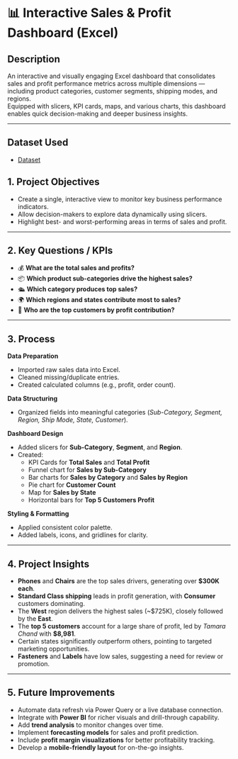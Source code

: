 # 📊 Interactive Sales & Profit Dashboard (Excel)

## **Description**
An interactive and visually engaging Excel dashboard that consolidates sales and profit performance metrics across multiple dimensions — including product categories, customer segments, shipping modes, and regions.  
Equipped with slicers, KPI cards, maps, and various charts, this dashboard enables quick decision-making and deeper business insights.

---

## **Dataset Used**
- <a href="https://www.kaggle.com/datasets/vivek468/superstore-dataset-final/data">Dataset</a>

## **1. Project Objectives**
- Create a single, interactive view to monitor key business performance indicators.  
- Allow decision-makers to explore data dynamically using slicers.  
- Highlight best- and worst-performing areas in terms of sales and profit.

---

## **2. Key Questions / KPIs**
- 💰 **What are the total sales and profits?**  
- 📦 **Which product sub-categories drive the highest sales?**  
- 🛳 **Which category produces top sales?**  
- 🌍 **Which regions and states contribute most to sales?**  
- 👥 **Who are the top customers by profit contribution?**

---

## **3. Process**

**Data Preparation**
- Imported raw sales data into Excel.  
- Cleaned missing/duplicate entries.  
- Created calculated columns (e.g., profit, order count).  

**Data Structuring**
- Organized fields into meaningful categories (*Sub-Category, Segment, Region, Ship Mode, State, Customer*).  

**Dashboard Design**
- Added slicers for **Sub-Category**, **Segment**, and **Region**.  
- Created:
  - KPI Cards for **Total Sales** and **Total Profit**  
  - Funnel chart for **Sales by Sub-Category**  
  - Bar charts for **Sales by Category** and **Sales by Region**  
  - Pie chart for **Customer Count**  
  - Map for **Sales by State**  
  - Horizontal bars for **Top 5 Customers Profit**  

**Styling & Formatting**
- Applied consistent color palette.  
- Added labels, icons, and gridlines for clarity.

---

## **4. Project Insights**
- **Phones** and **Chairs** are the top sales drivers, generating over **$300K each**.  
- **Standard Class shipping** leads in profit generation, with **Consumer** customers dominating.  
- The **West** region delivers the highest sales (~$725K), closely followed by the **East**.  
- The **top 5 customers** account for a large share of profit, led by *Tamara Chand* with **$8,981**.  
- Certain states significantly outperform others, pointing to targeted marketing opportunities.  
- **Fasteners** and **Labels** have low sales, suggesting a need for review or promotion.

---

## **5. Future Improvements**
- Automate data refresh via Power Query or a live database connection.  
- Integrate with **Power BI** for richer visuals and drill-through capability.  
- Add **trend analysis** to monitor changes over time.  
- Implement **forecasting models** for sales and profit prediction.  
- Include **profit margin visualizations** for better profitability tracking.  
- Develop a **mobile-friendly layout** for on-the-go insights.
